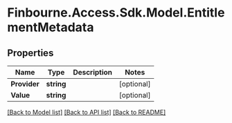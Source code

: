 
# Finbourne.Access.Sdk.Model.EntitlementMetadata

## Properties

Name | Type | Description | Notes
------------ | ------------- | ------------- | -------------
**Provider** | **string** |  | [optional] 
**Value** | **string** |  | [optional] 

[[Back to Model list]](../README.md#documentation-for-models)
[[Back to API list]](../README.md#documentation-for-api-endpoints)
[[Back to README]](../README.md)

